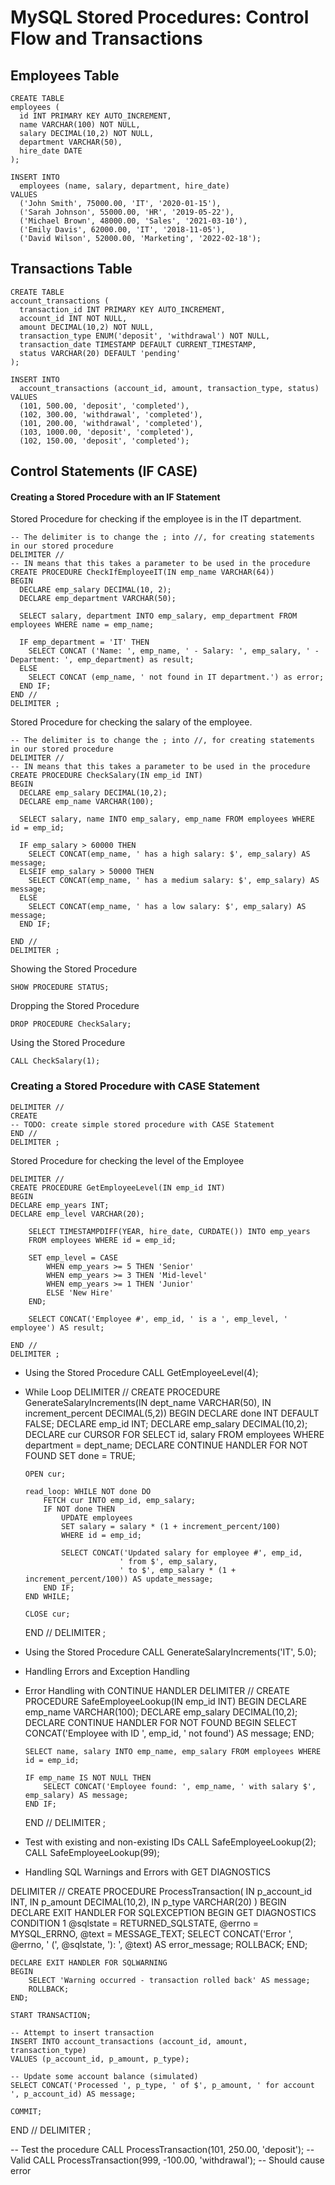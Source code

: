 # MySQL Stored Procedures: Control Flow and Transactions

## Employees Table

```
CREATE TABLE
employees (
  id INT PRIMARY KEY AUTO_INCREMENT,
  name VARCHAR(100) NOT NULL,
  salary DECIMAL(10,2) NOT NULL,
  department VARCHAR(50),
  hire_date DATE
);

INSERT INTO
  employees (name, salary, department, hire_date)
VALUES
  ('John Smith', 75000.00, 'IT', '2020-01-15'),
  ('Sarah Johnson', 55000.00, 'HR', '2019-05-22'),
  ('Michael Brown', 48000.00, 'Sales', '2021-03-10'),
  ('Emily Davis', 62000.00, 'IT', '2018-11-05'),
  ('David Wilson', 52000.00, 'Marketing', '2022-02-18');
```

## Transactions Table

```
CREATE TABLE
account_transactions (
  transaction_id INT PRIMARY KEY AUTO_INCREMENT,
  account_id INT NOT NULL,
  amount DECIMAL(10,2) NOT NULL,
  transaction_type ENUM('deposit', 'withdrawal') NOT NULL,
  transaction_date TIMESTAMP DEFAULT CURRENT_TIMESTAMP,
  status VARCHAR(20) DEFAULT 'pending'
);

INSERT INTO
  account_transactions (account_id, amount, transaction_type, status)
VALUES
  (101, 500.00, 'deposit', 'completed'),
  (102, 300.00, 'withdrawal', 'completed'),
  (101, 200.00, 'withdrawal', 'completed'),
  (103, 1000.00, 'deposit', 'completed'),
  (102, 150.00, 'deposit', 'completed');
```

## Control Statements (IF CASE)

#### Creating a Stored Procedure with an IF Statement

Stored Procedure for checking if the employee is in the IT department.

```
-- The delimiter is to change the ; into //, for creating statements in our stored procedure
DELIMITER //
-- IN means that this takes a parameter to be used in the procedure
CREATE PROCEDURE CheckIfEmployeeIT(IN emp_name VARCHAR(64))
BEGIN
  DECLARE emp_salary DECIMAL(10, 2);
  DECLARE emp_department VARCHAR(50);

  SELECT salary, department INTO emp_salary, emp_department FROM employees WHERE name = emp_name;

  IF emp_department = 'IT' THEN
    SELECT CONCAT ('Name: ', emp_name, ' - Salary: ', emp_salary, ' - Department: ', emp_department) as result;
  ELSE
    SELECT CONCAT (emp_name, ' not found in IT department.') as error;
  END IF;
END //
DELIMITER ;
```

Stored Procedure for checking the salary of the employee.

```
-- The delimiter is to change the ; into //, for creating statements in our stored procedure
DELIMITER //
-- IN means that this takes a parameter to be used in the procedure
CREATE PROCEDURE CheckSalary(IN emp_id INT)
BEGIN
  DECLARE emp_salary DECIMAL(10,2);
  DECLARE emp_name VARCHAR(100);

  SELECT salary, name INTO emp_salary, emp_name FROM employees WHERE id = emp_id;

  IF emp_salary > 60000 THEN
    SELECT CONCAT(emp_name, ' has a high salary: $', emp_salary) AS message;
  ELSEIF emp_salary > 50000 THEN
    SELECT CONCAT(emp_name, ' has a medium salary: $', emp_salary) AS message;
  ELSE
    SELECT CONCAT(emp_name, ' has a low salary: $', emp_salary) AS message;
  END IF;

END //
DELIMITER ;
```

Showing the Stored Procedure

`SHOW PROCEDURE STATUS;`

Dropping the Stored Procedure

`DROP PROCEDURE CheckSalary;`

Using the Stored Procedure

`CALL CheckSalary(1);`

### Creating a Stored Procedure with CASE Statement

```
DELIMITER //
CREATE
-- TODO: create simple stored procedure with CASE Statement
END //
DELIMITER ;
```

Stored Procedure for checking the level of the Employee

```
DELIMITER //
CREATE PROCEDURE GetEmployeeLevel(IN emp_id INT)
BEGIN
DECLARE emp_years INT;
DECLARE emp_level VARCHAR(20);

    SELECT TIMESTAMPDIFF(YEAR, hire_date, CURDATE()) INTO emp_years
    FROM employees WHERE id = emp_id;

    SET emp_level = CASE
        WHEN emp_years >= 5 THEN 'Senior'
        WHEN emp_years >= 3 THEN 'Mid-level'
        WHEN emp_years >= 1 THEN 'Junior'
        ELSE 'New Hire'
    END;

    SELECT CONCAT('Employee #', emp_id, ' is a ', emp_level, ' employee') AS result;

END //
DELIMITER ;
```

- Using the Stored Procedure
  CALL GetEmployeeLevel(4);

- While Loop
  DELIMITER //
  CREATE PROCEDURE GenerateSalaryIncrements(IN dept_name VARCHAR(50), IN increment_percent DECIMAL(5,2))
  BEGIN
  DECLARE done INT DEFAULT FALSE;
  DECLARE emp_id INT;
  DECLARE emp_salary DECIMAL(10,2);
  DECLARE cur CURSOR FOR SELECT id, salary FROM employees WHERE department = dept_name;
  DECLARE CONTINUE HANDLER FOR NOT FOUND SET done = TRUE;

      OPEN cur;

      read_loop: WHILE NOT done DO
          FETCH cur INTO emp_id, emp_salary;
          IF NOT done THEN
              UPDATE employees
              SET salary = salary * (1 + increment_percent/100)
              WHERE id = emp_id;

              SELECT CONCAT('Updated salary for employee #', emp_id,
                           ' from $', emp_salary,
                           ' to $', emp_salary * (1 + increment_percent/100)) AS update_message;
          END IF;
      END WHILE;

      CLOSE cur;

  END //
  DELIMITER ;

- Using the Stored Procedure
  CALL GenerateSalaryIncrements('IT', 5.0);

- Handling Errors and Exception Handling

- Error Handling with CONTINUE HANDLER
  DELIMITER //
  CREATE PROCEDURE SafeEmployeeLookup(IN emp_id INT)
  BEGIN
  DECLARE emp_name VARCHAR(100);
  DECLARE emp_salary DECIMAL(10,2);
  DECLARE CONTINUE HANDLER FOR NOT FOUND
  BEGIN
  SELECT CONCAT('Employee with ID ', emp_id, ' not found') AS message;
  END;

      SELECT name, salary INTO emp_name, emp_salary FROM employees WHERE id = emp_id;

      IF emp_name IS NOT NULL THEN
          SELECT CONCAT('Employee found: ', emp_name, ' with salary $', emp_salary) AS message;
      END IF;

  END //
  DELIMITER ;

- Test with existing and non-existing IDs
  CALL SafeEmployeeLookup(2);
  CALL SafeEmployeeLookup(99);

- Handling SQL Warnings and Errors with GET DIAGNOSTICS

DELIMITER //
CREATE PROCEDURE ProcessTransaction(
IN p_account_id INT,
IN p_amount DECIMAL(10,2),
IN p_type VARCHAR(20)
)
BEGIN
DECLARE EXIT HANDLER FOR SQLEXCEPTION
BEGIN
GET DIAGNOSTICS CONDITION 1 @sqlstate = RETURNED_SQLSTATE,
@errno = MYSQL_ERRNO, @text = MESSAGE_TEXT;
SELECT CONCAT('Error ', @errno, ' (', @sqlstate, '): ', @text) AS error_message;
ROLLBACK;
END;

    DECLARE EXIT HANDLER FOR SQLWARNING
    BEGIN
        SELECT 'Warning occurred - transaction rolled back' AS message;
        ROLLBACK;
    END;

    START TRANSACTION;

    -- Attempt to insert transaction
    INSERT INTO account_transactions (account_id, amount, transaction_type)
    VALUES (p_account_id, p_amount, p_type);

    -- Update some account balance (simulated)
    SELECT CONCAT('Processed ', p_type, ' of $', p_amount, ' for account ', p_account_id) AS message;

    COMMIT;

END //
DELIMITER ;

-- Test the procedure
CALL ProcessTransaction(101, 250.00, 'deposit'); -- Valid
CALL ProcessTransaction(999, -100.00, 'withdrawal'); -- Should cause error

```

```
